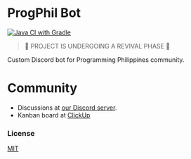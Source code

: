 # ProgPhil Bot
[![Java CI with Gradle](https://github.com/ProgrammingPhilippines/progphil-bot/actions/workflows/gradle.yml/badge.svg?branch=main)](https://github.com/ProgrammingPhilippines/progphil-bot/actions/workflows/gradle.yml)
> :construction: PROJECT IS UNDERGOING A REVIVAL PHASE :construction:

Custom Discord bot for Programming Philippines community.

# Community
- Discussions at [our Discord server](https://discord.gg/RHS3Z7zGY4).
- Kanban board at [ClickUp](https://sharing.clickup.com/3895948/b/h/6-180616723-2/1ab61fe8e806a14)


### License
[MIT](https://choosealicense.com/licenses/mit/)
